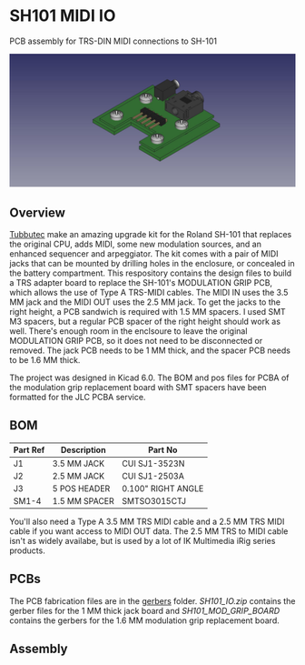 # SH101 MIDI IO
PCB assembly for TRS-DIN MIDI connections to SH-101

![pcb assembly](/orthoview.jpeg)

## Overview
[Tubbutec](https://tubbutec.de/sh-1oh1/) make an amazing upgrade kit for the Roland SH-101 that replaces the original CPU, adds MIDI, some new modulation sources, and an enhanced sequencer and arpeggiator. The kit comes with a pair of MIDI jacks that can be mounted by drilling holes in the enclosure, or concealed in the battery compartment. This respository contains the design files to build a TRS adapter board to replace the SH-101's MODULATION GRIP PCB, which allows the use of Type A TRS-MIDI cables. The MIDI IN uses the 3.5 MM jack and the MIDI OUT uses the 2.5 MM jack. To get the jacks to the right height, a PCB sandwich is required with 1.5 MM spacers. I used SMT M3 spacers, but a regular PCB spacer of the right height should work as well. There's enough room in the enclsoure to leave the original MODULATION GRIP PCB, so it does not need to be disconnected or removed. The jack PCB needs to be 1 MM thick, and the spacer PCB needs to be 1.6 MM thick.

The project was designed in Kicad 6.0. The BOM and pos files for PCBA of the modulation grip replacement board with SMT spacers have been formatted for the JLC PCBA service.

## BOM

| Part Ref | Description | Part No |
| -------- | ----------- | ------- |
| J1 | 3.5 MM JACK | CUI SJ1-3523N |
| J2 | 2.5 MM JACK | CUI SJ1-2503A |
| J3 | 5 POS HEADER | 0.100" RIGHT ANGLE |
| SM1-4 | 1.5 MM SPACER | SMTSO3015CTJ |

You'll also need a Type A 3.5 MM TRS MIDI cable and a 2.5 MM TRS MIDI cable if you want access to MIDI OUT data. The 2.5 MM TRS to MIDI cable isn't as widely availabe, but is used by a lot of IK Multimedia iRig series products.

## PCBs

The PCB fabrication files are in the [gerbers](/gerbers/) folder. _SH101_IO.zip_ contains the gerber files for the 1 MM thick jack board and _SH101_MOD_GRIP_BOARD_ contains the gerbers for the 1.6 MM modulation grip replacement board. 

## Assembly



